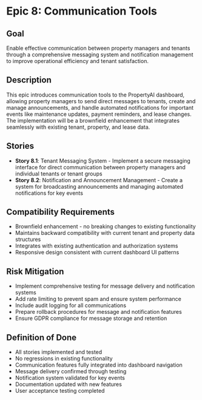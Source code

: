 # Epic 8: Communication Tools

## Goal
Enable effective communication between property managers and tenants through a comprehensive messaging system and notification management to improve operational efficiency and tenant satisfaction.

## Description
This epic introduces communication tools to the PropertyAI dashboard, allowing property managers to send direct messages to tenants, create and manage announcements, and handle automated notifications for important events like maintenance updates, payment reminders, and lease changes. The implementation will be a brownfield enhancement that integrates seamlessly with existing tenant, property, and lease data.

## Stories
- **Story 8.1**: Tenant Messaging System - Implement a secure messaging interface for direct communication between property managers and individual tenants or tenant groups
- **Story 8.2**: Notification and Announcement Management - Create a system for broadcasting announcements and managing automated notifications for key events

## Compatibility Requirements
- Brownfield enhancement - no breaking changes to existing functionality
- Maintains backward compatibility with current tenant and property data structures
- Integrates with existing authentication and authorization systems
- Responsive design consistent with current dashboard UI patterns

## Risk Mitigation
- Implement comprehensive testing for message delivery and notification systems
- Add rate limiting to prevent spam and ensure system performance
- Include audit logging for all communications
- Prepare rollback procedures for message and notification features
- Ensure GDPR compliance for message storage and retention

## Definition of Done
- All stories implemented and tested
- No regressions in existing functionality
- Communication features fully integrated into dashboard navigation
- Message delivery confirmed through testing
- Notification system validated for key events
- Documentation updated with new features
- User acceptance testing completed